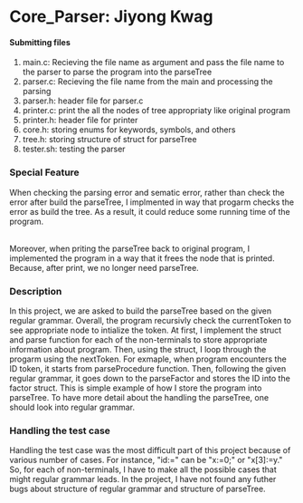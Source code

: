 # Core_Parser: Jiyong Kwag

#### Submitting files
<ol>
  <li>main.c: Recieving the file name as argument and pass the file name to the parser to parse the program into the parseTree</li>
  <li>parser.c: Recieving the file name from the main and processing the parsing</li>
  <li>parser.h: header file for parser.c</li>
  <li>printer.c: print the all the nodes of tree appropriaty like original program</li>
  <li>printer.h: header file for printer</li>
  <li>core.h: storing enums for keywords, symbols, and others</li>
  <li>tree.h: storing structure of struct for parseTree</li>
  <li>tester.sh: testing the parser</li>
</ol>

### Special Feature
When checking the parsing error and sematic error, rather than check the error after build the parseTree, I implmented in way that progarm checks the error as build the tree. As a result, it could reduce some running time of the program. <br><br>

Moreover, when priting the parseTree back to original program, I implemented the program in a way that it frees the node that is printed. Because, after print, we no longer need parseTree.

### Description 
In this project, we are asked to build the parseTree based on the given regular grammar. Overall, the program recursivly check the currentToken to see appropriate node to intialize the token. At first, I implement the struct and parse function for each of the non-terminals to store appropriate information about program. Then, using the struct, I loop through the progarm using the nextToken. For exmaple, when program encounters the ID token, it starts from parseProcedure function. Then, following the given regular grammar, it goes down to the parseFactor and stores the ID into the factor struct. This is simple example of how I store the program into parseTree. To have more detail about the handling the parseTree, one should look into regular grammar.

### Handling the test case
Handling the test case was the most difficult part of this project because of various number of cases. For instance, "id<index>:=<expr>" can be "x:=0;" or "x[3]:=y." So, for each of non-terminals, I have to make all the possible cases that might regular grammar leads. In the project, I have not found any futher bugs about structure of regular grammar and structure of parseTree.
